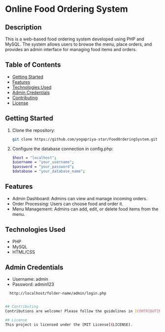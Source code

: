 # Online Food Ordering System

## Description

This is a web-based food ordering system developed using PHP and MySQL. The system allows users to browse the menu, place orders, and provides an admin interface for managing food items and orders.

## Table of Contents
- [Getting Started](#getting-started)
- [Features](#features)
- [Technologies Used](#technologies-used)
- [Admin Credentials](#admin-credentials)
- [Contributing](#contributing)
- [License](#license)

## Getting Started

1. Clone the repository:
   ```bash
   git clone https://github.com/yogapriya-star/FoodOrderingSystem.git
   
2. Configure the database connection in config.php:
   ```bash
   $host = "localhost";
   $username = "your_username";
   $password = "your_password";
   $database = "your_database_name";
   

## Features

- Admin Dashboard: Admins can view and manage incoming orders.
- Order Processing: Users can choose food and order it.
- Menu Management: Admins can add, edit, or delete food items from the menu.

## Technologies Used

- PHP
- MySQL
- HTML/CSS

## Admin Credentials

- Username: admin
- Password: admin123

 ```bash
   http://localhost/folder-name/admin/login.php


## Contributing
Contributions are welcome! Please follow the guidelines in [CONTRIBUTING.md](CONTRIBUTING.md).

## License
This project is licensed under the [MIT License](LICENSE).
